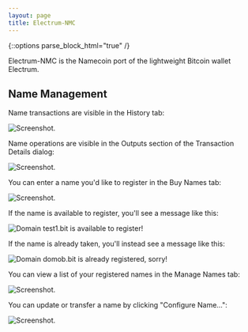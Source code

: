 ```yaml
---
layout: page
title: Electrum-NMC
---
```


{::options parse_block_html="true" /}

Electrum-NMC is the Namecoin port of the lightweight Bitcoin wallet Electrum.

## Name Management

Name transactions are visible in the History tab:

![Screenshot.]({{site.baseurl}}images/screenshots/electrum-nmc/Names-in-History-Tab.png)

Name operations are visible in the Outputs section of the Transaction Details dialog:

![Screenshot.]({{site.baseurl}}images/screenshots/electrum-nmc/Name-in-Transaction-Details.png)

You can enter a name you'd like to register in the Buy Names tab:

![Screenshot.]({{site.baseurl}}images/screenshots/electrum-nmc/Buy-Name-Entry.png)

If the name is available to register, you'll see a message like this:

![Domain test1.bit is available to register!]({{site.baseurl}}images/screenshots/electrum-nmc/Buy-Name-Available.png)

If the name is already taken, you'll instead see a message like this:

![Domain domob.bit is already registered, sorry!]({{site.baseurl}}images/screenshots/electrum-nmc/Buy-Name-Taken.png)

You can view a list of your registered names in the Manage Names tab:

![Screenshot.]({{site.baseurl}}images/screenshots/electrum-nmc/Manage-Names-Tab.png)

You can update or transfer a name by clicking "Configure Name...":

![Screenshot.]({{site.baseurl}}images/screenshots/electrum-nmc/Configure-Name-Dialog.png)

